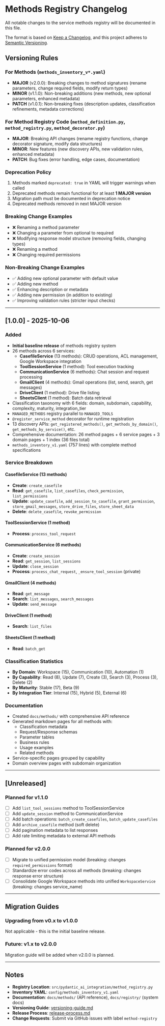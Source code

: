 # Methods Registry Changelog

All notable changes to the service methods registry will be documented in this file.

The format is based on [Keep a Changelog](https://keepachangelog.com/en/1.0.0/),
and this project adheres to [Semantic Versioning](https://semver.org/spec/v2.0.0.html).

## Versioning Rules

### For Methods (`methods_inventory_v*.yaml`)
- **MAJOR** (v2.0.0): Breaking changes to method signatures (rename parameters, change required fields, modify return types)
- **MINOR** (v1.1.0): Non-breaking additions (new methods, new optional parameters, enhanced metadata)
- **PATCH** (v1.0.1): Non-breaking fixes (description updates, classification refinements, metadata corrections)

### For Method Registry Code (`method_definition.py`, `method_registry.py`, `method_decorator.py`)
- **MAJOR**: Breaking API changes (rename registry functions, change decorator signature, modify data structures)
- **MINOR**: New features (new discovery APIs, new validation rules, enhanced metadata)
- **PATCH**: Bug fixes (error handling, edge cases, documentation)

### Deprecation Policy
1. Methods marked `deprecated: true` in YAML will trigger warnings when called
2. Deprecated methods remain functional for at least **1 MAJOR version**
3. Migration path must be documented in deprecation notice
4. Deprecated methods removed in next MAJOR version

### Breaking Change Examples
- ❌ Renaming a method parameter
- ❌ Changing a parameter from optional to required
- ❌ Modifying response model structure (removing fields, changing types)
- ❌ Renaming a method
- ❌ Changing required permissions

### Non-Breaking Change Examples
- ✅ Adding new optional parameter with default value
- ✅ Adding new method
- ✅ Enhancing description or metadata
- ✅ Adding new permission (in addition to existing)
- ✅ Improving validation rules (stricter input checks)

---

## [1.0.0] - 2025-10-06

### Added
- **Initial baseline release** of methods registry system
- 26 methods across 6 services:
  - **CasefileService** (13 methods): CRUD operations, ACL management, Google Workspace integration
  - **ToolSessionService** (1 method): Tool execution tracking
  - **CommunicationService** (6 methods): Chat session and request processing
  - **GmailClient** (4 methods): Gmail operations (list, send, search, get messages)
  - **DriveClient** (1 method): Drive file listing
  - **SheetsClient** (1 method): Batch data retrieval
- Classification taxonomy with 6 fields: domain, subdomain, capability, complexity, maturity, integration_tier
- `MANAGED_METHODS` registry parallel to `MANAGED_TOOLS`
- `@register_service_method` decorator for runtime registration
- 13 discovery APIs: `get_registered_methods()`, `get_methods_by_domain()`, `get_methods_by_service()`, etc.
- Comprehensive documentation: 26 method pages + 6 service pages + 3 domain pages + 1 index (36 files total)
- `methods_inventory_v1.yaml` (757 lines) with complete method specifications

### Service Breakdown
#### CasefileService (13 methods)
- **Create**: `create_casefile`
- **Read**: `get_casefile`, `list_casefiles`, `check_permission`, `list_permissions`
- **Update**: `update_casefile`, `add_session_to_casefile`, `grant_permission`, `store_gmail_messages`, `store_drive_files`, `store_sheet_data`
- **Delete**: `delete_casefile`, `revoke_permission`

#### ToolSessionService (1 method)
- **Process**: `process_tool_request`

#### CommunicationService (6 methods)
- **Create**: `create_session`
- **Read**: `get_session`, `list_sessions`
- **Update**: `close_session`
- **Process**: `process_chat_request`, `_ensure_tool_session` (private)

#### GmailClient (4 methods)
- **Read**: `get_message`
- **Search**: `list_messages`, `search_messages`
- **Update**: `send_message`

#### DriveClient (1 method)
- **Search**: `list_files`

#### SheetsClient (1 method)
- **Read**: `batch_get`

### Classification Statistics
- **By Domain**: Workspace (15), Communication (10), Automation (1)
- **By Capability**: Read (8), Update (7), Create (3), Search (3), Process (3), Delete (2)
- **By Maturity**: Stable (17), Beta (9)
- **By Integration Tier**: Internal (15), Hybrid (5), External (6)

### Documentation
- Created `docs/methods/` with comprehensive API reference
- Generated markdown pages for all methods with:
  - Classification metadata
  - Request/Response schemas
  - Parameter tables
  - Business rules
  - Usage examples
  - Related methods
- Service-specific pages grouped by capability
- Domain overview pages with subdomain organization

---

## [Unreleased]

### Planned for v1.1.0
- [ ] Add `list_tool_sessions` method to ToolSessionService
- [ ] Add `update_session` method to CommunicationService
- [ ] Add batch operations: `batch_create_casefiles`, `batch_update_casefiles`
- [ ] Add `archive_casefile` method (soft delete)
- [ ] Add pagination metadata to list responses
- [ ] Add rate limiting metadata to external API methods

### Planned for v2.0.0
- [ ] Migrate to unified permission model (breaking: changes `required_permissions` format)
- [ ] Standardize error codes across all methods (breaking: changes response error structure)
- [ ] Consolidate Google Workspace methods into unified `WorkspaceService` (breaking: changes service_name)

---

## Migration Guides

### Upgrading from v0.x to v1.0.0
Not applicable - this is the initial baseline release.

### Future: v1.x to v2.0.0
Migration guide will be added when v2.0.0 is planned.

---

## Notes

- **Registry Location**: `src/pydantic_ai_integration/method_registry.py`
- **Inventory YAML**: `config/methods_inventory_v1.yaml`
- **Documentation**: `docs/methods/` (API reference), `docs/registry/` (system docs)
- **Versioning Guide**: [versioning-guide.md](./versioning-guide.md)
- **Release Process**: [release-process.md](./release-process.md)
- **Change Requests**: Submit via GitHub issues with label `method-registry`
